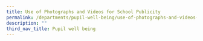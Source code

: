 ```yaml
---
title: Use of Photographs and Videos for School Publicity
permalink: /departments/pupil-well-being/use-of-photographs-and-videos-for-school-publicity
description: ""
third_nav_title: Pupil well being
---
```

